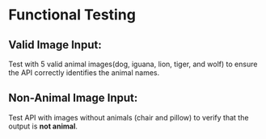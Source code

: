 # Functional Testing

## Valid Image Input:

Test with 5 valid animal images(dog, iguana, lion, tiger, and wolf) to ensure the API correctly identifies the animal names.

## Non-Animal Image Input:

Test API with images without animals (chair and pillow) to verify that the output is **not animal**.